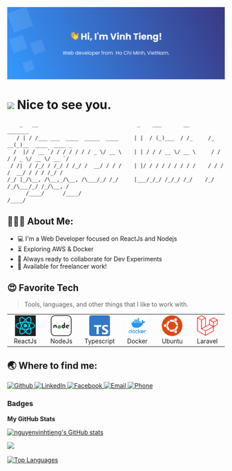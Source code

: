 <img alt="Vinh Tieng" src="img/header.png" />

<h1><img src="https://emojis.slackmojis.com/emojis/images/1531849430/4246/blob-sunglasses.gif?1531849430" width="30"/> Nice to see you.</h1>


```
    _   __                                _    ___       __       _______                 
   / | / /___ ___  ____  _____  ____     | |  / (_)___  / /_     /_  __(_)__  ____  ____ _
  /  |/ / __ `/ / / / / / / _ \/ __ \    | | / / / __ \/ __ \     / / / / _ \/ __ \/ __ `/
 / /|  / /_/ / /_/ / /_/ /  __/ / / /    | |/ / / / / / / / /    / / / /  __/ / / / /_/ / 
/_/ |_/\__, /\__,_/\__, /\___/_/ /_/     |___/_/_/ /_/_/ /_/    /_/ /_/\___/_/ /_/\__, /  
      /____/      /____/                                                         /____/   

```



<h2 align="left">👨🏻‍💻 About Me:</h2>

- :computer: I'm a Web Developer focused on ReactJs and Nodejs
- :hourglass_flowing_sand: Exploring AWS & Docker
- :rocket: Always ready to collaborate for Dev Experiments
- :dart: Available for freelancer work!
<!-- - :trophy: Grand Finalist of "Smart India Hackathon 2019" - Software Edition
##- :zap: Fun fact: I love to attend Meetups for learning & Conferences for Networking<br> -->

<h2 align="left" id="macropower-tech">😍 Favorite Tech</h2>

> Tools, languages, and other things that I like to work with.

<table>
  <tr>
    <td align="center" width="96">
      <a href="#macropower-tech">
        <img src="./img/react.png" width="48" height="48" alt="ReactJs" />
      </a>
      <br>ReactJs
    </td>
    <td align="center" width="96">
      <a href="#macropower-tech">
        <img src="./img/node.png" width="48" height="48" alt="NodeJs" />
      </a>
      <br>NodeJs
    </td>
    <td align="center" width="96">
      <a href="#macropower-tech">
        <img src="./img/ts.png" width="48" height="48" alt="Typescript" />
      </a>
      <br>Typescript
    </td>
    <td align="center" width="96">
      <a href="#macropower-tech">
        <img src="./img/docker.png" width="48" height="48" alt="Docker" />
      </a>
      <br>Docker
    </td>
    <td align="center" width="96">
      <a href="#macropower-tech" >
        <img src="./img/ubuntu.png" width="48" height="48" alt="Ubuntu" />
      </a>
      <br>Ubuntu
    </td>
    <td align="center" width="96"> 
      <a href="#macropower-tech" >
        <img src="./img/laravel.png" width="48" height="48" alt="Laravel" />
      </a>
      <br>Laravel
    </td>
  </tr>
</table>

<h2 align="left">🌏 Where to find me:</h2>
<p>
 <a href="https://github.com/nguyenvinhtieng" target="_blank">
  <img alt="Github" src="https://img.shields.io/badge/GitHub-%2312100E.svg?&style=for-the-badge&logo=Github&logoColor=white" />
 </a>
 <a href="https://www.linkedin.com/in/vinhtieng-dev/" target="_blank">
  <img alt="LinkedIn" src="https://img.shields.io/badge/linkedin-%230077B5.svg?&style=for-the-badge&logo=linkedin&logoColor=white" />
 </a>
  <a href="https://www.facebook.com/nvinhtieng" target="_blank">
  <img alt="Facebook" src="https://img.shields.io/badge/Facebook-%230866FF.svg?&style=for-the-badge&logo=Facebook&logoColor=white" />
 </a>
 <a href="mailto:vinhtieng123@gmail.com" target="_blank">
  <img alt="Email" src="https://img.shields.io/badge/vinhtieng123@gmail.com-%23EA4335.svg?&style=for-the-badge&logo=Gmail&logoColor=white" />
 </a>
  <a href="tel:0353571047" target="_blank">
  <img alt="Phone" src="https://img.shields.io/badge/+84%20353571047-%23000.svg?&style=for-the-badge&logo=Phone&logoColor=white" />
 </a>
</p>

### Badges

<b>My GitHub Stats</b>

<a href="http://www.github.com/nguyenvinhtieng"><img src="https://github-readme-stats.vercel.app/api?username=nguyenvinhtieng&show_icons=true&hide=&count_private=true&title_color=0891b2&text_color=ffffff&icon_color=0891b2&bg_color=1c1917&hide_border=true&show_icons=true" alt="nguyenvinhtieng's GitHub stats" /></a>

<a href="http://www.github.com/nguyenvinhtieng"><img src="https://github-readme-streak-stats.herokuapp.com/?user=nguyenvinhtieng&stroke=ffffff&background=1c1917&ring=0891b2&fire=0891b2&currStreakNum=ffffff&currStreakLabel=0891b2&sideNums=ffffff&sideLabels=ffffff&dates=ffffff&hide_border=true" /></a>

<a href="https://github.com/nguyenvinhtieng" align="left"><img src="https://github-readme-stats.vercel.app/api/top-langs/?username=nguyenvinhtieng&langs_count=10&title_color=0891b2&text_color=ffffff&icon_color=0891b2&bg_color=1c1917&hide_border=true&locale=en&custom_title=Top%20%Languages" alt="Top Languages" /></a>
